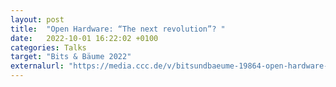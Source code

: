```yaml
---
layout: post
title:  "Open Hardware: “The next revolution”? "
date:   2022-10-01 16:22:02 +0100
categories: Talks
target: "Bits & Bäume 2022"
externalurl: "https://media.ccc.de/v/bitsundbaeume-19864-open-hardware-the-next-revolution-"
---
```

